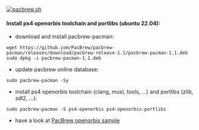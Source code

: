 [![pacbrew.sh](https://github.com/PacBrew/pacbrew-packages/actions/workflows/pacbrew.yml/badge.svg)](https://github.com/PacBrew/pacbrew-packages/actions/workflows/pacbrew.yml)

#### Install ps4 openorbis toolchain and portlibs (ubuntu 22.04):

  - download and install pacbrew-pacman:
  ```
  wget https://github.com/PacBrew/pacbrew-pacman/releases/download/pacbrew-release-1.1/pacbrew-pacman-1.1.deb
  sudo dpkg -i pacbrew-pacman-1.1.deb
  ```
  - update pacbrew online database:
  ```
  sudo pacbrew-pacman -Sy
  ```
  - install ps4 openorbis toolchain (clang, musl, tools, ...) and portlibs (zlib, sdl2, ...):
  ```
  sudo pacbrew-pacman -S ps4-openorbis ps4-openorbis-portlibs
  ```
  - have a look at [PacBrew openorbis sample](https://github.com/PacBrew/ps4-openorbis-sample)
